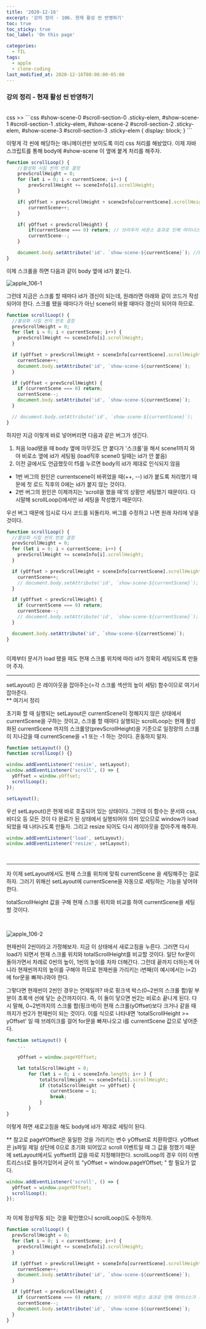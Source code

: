 ```yaml
---
title: '2020-12-16'
excerpt: '강의 정리 - 106. 현재 활성 씬 반영하기'
toc: true
toc_sticky: true
toc_label: 'On this page'

categories:
  - TIL
tags:
  - apple
  - clone-coding
last_modified_at: 2020-12-16T08:06:00-05:00
---
```


### 강의 정리 - 현재 활성 씬 반영하기

<br />
css >>
```css
#show-scene-0 #scroll-section-0 .sticky-elem,
#show-scene-1 #scroll-section-1 .sticky-elem,
#show-scene-2 #scroll-section-2 .sticky-elem,
#show-scene-3 #scroll-section-3 .sticky-elem {
  display: block;
}
```

이렇게 각 씬에 해당하는 애니메이션만 보이도록 미리 css 처리를 해놨었다. 이제 자바스크립트를 통해 body에 #show-scene 이 옆에 붙게 처리를 해주자.

```javascript
function scrollLoop() {
    //활성화 시킬 씬의 번호 결정
    prevScrollHeight = 0;
    for (let i = 0; i < currentScene; i++) {
        prevScrollHeight += sceneInfo[i].scrollHeight;
    }

    if( yOffset > prevScrollHeight + sceneInfo[currentScene].scrollHeight) {
        currentScene++;
    }

    if( yOffset < prevScrollHeight) {
        if(currentScene === 0) return; // 브라우저 바운스 효과로 인해 마이너스가 되는 것을 방지(모바일)
        currentScene--;
    }

    document.body.setAttribute('id'. `show-scene-${currentScene}`); //body에 id 붙여주기
}
```

이제 스크롤을 하면 다음과 같이 body 옆에 id가 붙는다.

![apple_106-1](https://user-images.githubusercontent.com/75867748/102371523-9c846780-4001-11eb-8437-0529304cff67.png)

그런데 지금은 스크롤 할 때마다 id가 갱신이 되는데, 원래라면 아래와 같이 코드가 작성되어야 한다. 스크롤 됐을 때마다가 아닌 scene이 바뀔 때마다 갱신이 되어야 하므로.

```javascript
function scrollLoop() {
  //활성화 시킬 씬의 번호 결정
  prevScrollHeight = 0;
  for (let i = 0; i < currentScene; i++) {
    prevScrollHeight += sceneInfo[i].scrollHeight;
  }

  if (yOffset > prevScrollHeight + sceneInfo[currentScene].scrollHeight) {
    currentScene++;
    document.body.setAttribute('id', `show-scene-${currentScene}`);
  }

  if (yOffset < prevScrollHeight) {
    if (currentScene === 0) return;
    currentScene--;
    document.body.setAttribute('id', `show-scene-${currentScene}`);
  }

  // document.body.setAttribute('id', `show-scene-${currentScene}`);
}
```

하지만 지금 이렇게 바로 넣어버리면 다음과 같은 버그가 생긴다.

1. 처음 load됐을 때 body 옆에 아무것도 안 붙다가 '스크롤'을 해서 scene1까지 와야 비로소 옆에 id가 세팅됨 (load직후 scene0 일때는 id가 안 붙음)
2. 이전 글에서도 언급했듯이 f5를 누르면 body의 id가 제대로 인식되지 않음
   <br />

- 1번 버그의 원인은 currentscene이 바뀌었을 때(++, --) id가 붙도록 처리했기 때문에 첫 로드 직후의 0에는 id가 붙지 않는 것이다.
- 2번 버그의 원인은 이제까지는 'scroll을 했을 때'의 상황만 세팅했기 때문이다. 다시말해 scrollLoop()에서만 id 세팅을 작성했기 때문이다.
  <br/>

우선 버그 때문에 임시로 다시 코드를 되돌리자. 버그를 수정하고 나면 원래 자리에 넣을 것이다.

```javascript
function scrollLoop() {
  //활성화 시킬 씬의 번호 결정
  prevScrollHeight = 0;
  for (let i = 0; i < currentScene; i++) {
    prevScrollHeight += sceneInfo[i].scrollHeight;
  }

  if (yOffset > prevScrollHeight + sceneInfo[currentScene].scrollHeight) {
    currentScene++;
    // document.body.setAttribute('id', `show-scene-${currentScene}`);
  }

  if (yOffset < prevScrollHeight) {
    if (currentScene === 0) return;
    currentScene--;
    // document.body.setAttribute('id', `show-scene-${currentScene}`);
  }

  document.body.setAttribute('id', `show-scene-${currentScene}`);
}
```

<br />
이제부터 문서가 load 됐을 때도 현재 스크롤 위치에 따라 id가 정확히 세팅되도록 만들어 주자.

---

setLayout() 은 레이아웃을 잡아주는(=각 스크롤 섹션의 높이 세팅) 함수이므로 여기서 잡아준다.
<br />
\*\* 여기서 정리

초기화 할 때 실행되는 setLayout은 currentScene이 정해지지 않은 상태에서 currentScene을 구하는 것이고,
스크롤 할 때마다 실행되는 scrollLoop는 현재 활성화된 currentScene 까지의 스크롤양(prevScrollHeight)을 기준으로 일정량의 스크롤이 지나갔을 때 currentScene을 +1 또는 -1 하는 것이다. 혼동하지 말자.

```javascript
function setLayout() {}
function scrollLoop() {}

window.addEventListener('resize', setLayout);
window.addEventListener('scroll', () => {
  yOffset = window.yOffset;
  scrollLoop();
});

setLayout();
```

우선 setLayout()은 현재 바로 호출되어 있는 상태이다. 그런데 이 함수는 문서와 css, 비디오 등 모든 것이 다 완료가 된 상태에서 실행되어야 의미 있으므로 window가 load 되었을 때 나타나도록 만들자. 그리고 resize 되어도 다시 레이아웃을 잡아주게 해주자.

```javascript
window.addEventListener('load', setLayout);
window.addEventListener('resize', setLayout);
```

<br />

---

자 이제 setLayout에서도 현재 스크롤 위치에 맞춰 currentScene 을 세팅해주는 걸로 하자. 그러기 위해선 setLayout에 currentScene을 자동으로 세팅하는 기능을 넣어야 한다.

totalScrollHeight 값을 구해 현재 스크롤 위치와 비교를 하여 currentScene을 세팅할 것이다.

<br />

![apple_106-2](https://user-images.githubusercontent.com/75867748/102371524-9d1cfe00-4001-11eb-9b5b-42ca788b9165.png)

현재씬이 2씬이라고 가정해보자. 지금 이 상태에서 새로고침을 누른다. 그러면 다시 load가 되면서 현재 스크롤 위치와 totalScrollHeight를 비교할 것이다. 일단 for문이 돌아가면서 차례로 0씬의 높이, 1씬의 높이를 차차 더해간다. 그런데 끝까지 더하는게 아니라 현재씬까지의 높이를 구해야 하므로 현재씬을 가리키는 i번째(이 예시에서는 i=2)에 for문을 빠져나와야 한다.

그렇다면 현재씬이 2씬인 경우는 언제일까? 바로 핑크색 박스(0~2씬의 스크롤 합)밑 부분이 초록색 선에 닿는 순간까지이다. 즉, 이 둘이 닿으면 씬2는 비로소 끝나게 된다. 다시 말해, 0~2번까지의 스크롤 합(핑크색)이 현재 스크롤(yOffset)보다 크거나 같을 때까지가 씬2가 현재씬이 되는 것이다. 이를 식으로 나타내면 'totalScrollHeight >= yOffset' 일 때 브레이크를 걸어 for문을 빠져나오고 i를 currentScene 값으로 넣어준다.

```javascript
function setLayout() {
    ...

    yOffset = window.pageYOffset;

    let totalScrollHeight = 0;
        for (let i = 0; i < sceneInfo.length; i++ ) {
            totalScrollHeight += sceneInfo[i].scrollHeight;
            if (totalScrollHeight >= yOffset) {
                currentScene = i;
                break;
            }
        }
}
```

이렇게 하면 새로고침을 해도 body에 id가 제대로 세팅이 된다.

\*\* 참고로 pageYOffset은 동일한 것을 가리키는 변수 yOffset로 치환하였다. yOffset은 js파일 제일 상단에 0으로 초기화 되어있고 scroll 이벤트일 때 그 값을 정했기 때문에 setLayout에서도 yoffset의 값을 따로 지정해야한다. scrollLoop의 경우 이미 이벤트리스너로 들어가있어서 굳이 또 "yOffset = window.pageYOffset; " 할 필요가 없다.

```javascript
window.addEventListener('scroll', () => {
  yOffset = window.pageYOffset;
  scrollLoop();
});
```

<br />
자 이제 정상작동 되는 것을 확인했으니 scrollLoop()도 수정하자.

```javascript
function scrollLoop() {
  prevScrollHeight = 0;
  for (let i = 0; i < currentScene; i++) {
    prevScrollHeight += sceneInfo[i].scrollHeight;
  }

  if (yOffset > prevScrollHeight + sceneInfo[currentScene].scrollHeight) {
    currentScene++;
    document.body.setAttribute('id', `show-scene-${currentScene}`);
  }

  if (yOffset < prevScrollHeight) {
    if (currentScene === 0) return; // 브라우저 바운스 효과로 인해 마이너스가 되는 것을 방지(모바일)
    currentScene--;
    document.body.setAttribute('id', `show-scene-${currentScene}`);
  }
}
```
